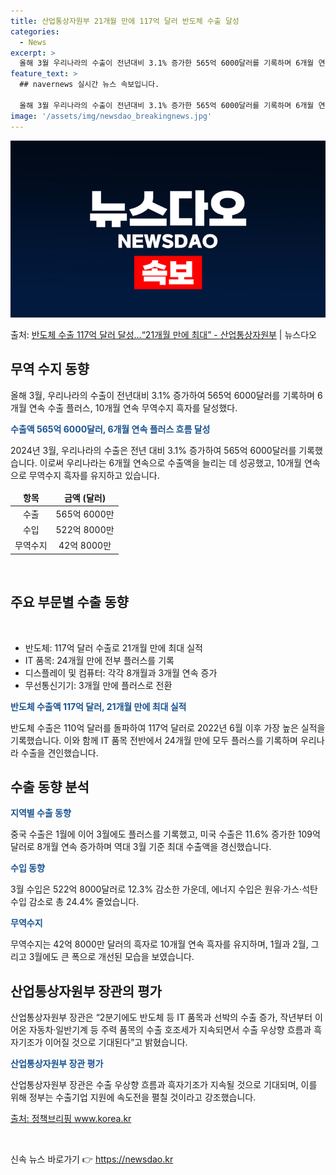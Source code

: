 ```yaml
---
title: 산업통상자원부 21개월 만에 117억 달러 반도체 수출 달성
categories:
  - News
excerpt: >
  올해 3월 우리나라의 수출이 전년대비 3.1% 증가한 565억 6000달러를 기록하며 6개월 연속 수출 플러…
feature_text: >
  ## navernews 실시간 뉴스 속보입니다.

  올해 3월 우리나라의 수출이 전년대비 3.1% 증가한 565억 6000달러를 기록하며 6개월 연속 수출 플러…
image: '/assets/img/newsdao_breakingnews.jpg'
---
```


![뉴스다오 속보](/assets/img/newsdao_breakingnews.jpg)

<p>출처: <a href="https://newsdao.kr/3469" rel="dofollow">반도체 수출 117억 달러 달성…“21개월 만에 최대” - 산업통상자원부</a> | 뉴스다오</p>

<h2 data-ke-size="size26">무역 수지 동향</h2>
<p data-ke-size="size16">올해 3월, 우리나라의 수출이 전년대비 3.1% 증가하여 565억 6000달러를 기록하며 6개월 연속 수출 플러스, 10개월 연속 무역수지 흑자를 달성했다.</p>
<p><b><span style="color: #1a5490;">수출액 565억 6000달러, 6개월 연속 플러스 흐름 달성</span></b></p>
<p>2024년 3월, 우리나라의 수출은 전년 대비 3.1% 증가하여 565억 6000달러를 기록했습니다. 이로써 우리나라는 6개월 연속으로 수출액을 늘리는 데 성공했고, 10개월 연속으로 무역수지 흑자를 유지하고 있습니다.</p>
<table>
<thead>
<tr>
<td style="text-align: center; height: 17px;"><b>항목</b></td>
<td style="text-align: center; height: 17px;"><b>금액 (달러)</b></td>
</tr>
</thead>
<tbody>
<tr>
<td style="text-align: center; height: 17px;">수출</td>
<td style="text-align: center; height: 17px;">565억 6000만</td>
</tr>
<tr>
<td style="text-align: center; height: 17px;">수입</td>
<td style="text-align: center; height: 17px;">522억 8000만</td>
</tr>
<tr>
<td style="text-align: center; height: 17px;">무역수지</td>
<td style="text-align: center; height: 17px;">42억 8000만</td>
</tr>
</tbody>
</table>
<br>

<h2 data-ke-size="size26">주요 부문별 수출 동향</h2>
<p data-ke-size="size16">&nbsp;</p>
<ul>
<li>반도체: 117억 달러 수출로 21개월 만에 최대 실적</li>
<li>IT 품목: 24개월 만에 전부 플러스를 기록</li>
<li>디스플레이 및 컴퓨터: 각각 8개월과 3개월 연속 증가</li>
<li>무선통신기기: 3개월 만에 플러스로 전환</li>
</ul>
<p><b><span style="color: #1a5490;">반도체 수출액 117억 달러, 21개월 만에 최대 실적</span></b></p>
<p>반도체 수출은 110억 달러를 돌파하여 117억 달러로 2022년 6월 이후 가장 높은 실적을 기록했습니다. 이와 함께 IT 품목 전반에서 24개월 만에 모두 플러스를 기록하며 우리나라 수출을 견인했습니다.</p>

<h2 data-ke-size="size26">수출 동향 분석</h2>
<p><b><span style="color: #1a5490;">지역별 수출 동향</span></b></p>
<p>중국 수출은 1월에 이어 3월에도 플러스를 기록했고, 미국 수출은 11.6% 증가한 109억 달러로 8개월 연속 증가하며 역대 3월 기준 최대 수출액을 경신했습니다.</p>

<p><b><span style="color: #1a5490;">수입 동향</span></b></p>
<p>3월 수입은 522억 8000달러로 12.3% 감소한 가운데, 에너지 수입은 원유·가스·석탄 수입 감소로 총 24.4% 줄었습니다.</p>

<p><b><span style="color: #1a5490;">무역수지</span></b></p>
<p>무역수지는 42억 8000만 달러의 흑자로 10개월 연속 흑자를 유지하며, 1월과 2월, 그리고 3월에도 큰 폭으로 개선된 모습을 보였습니다.</p>

<h2 data-ke-size="size26">산업통상자원부 장관의 평가</h2>
<p>산업통상자원부 장관은 “2분기에도 반도체 등 IT 품목과 선박의 수출 증가, 작년부터 이어온 자동차·일반기계 등 주력 품목의 수출 호조세가 지속되면서 수출 우상향 흐름과 흑자기조가 이어질 것으로 기대된다”고 밝혔습니다.</p>
<p><b><span style="color: #1a5490;">산업통상자원부 장관 평가</span></b></p>
<p>산업통상자원부 장관은 수출 우상향 흐름과 흑자기조가 지속될 것으로 기대되며, 이를 위해 정부는 수출기업 지원에 속도전을 펼칠 것이라고 강조했습니다.</p>
<p><a href="https://newsdao.kr/3469">출처: 정책브리핑 www.korea.kr</a></p>
<p data-ke-size="size16">&nbsp;</p> 

신속 뉴스 바로가기 👉 <a href="https://newsdao.kr" rel="dofollow">https://newsdao.kr</a>


